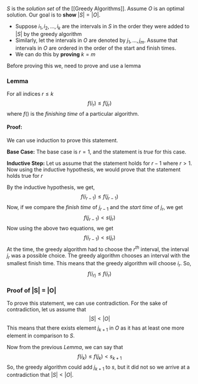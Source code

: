 
$S$ is the *solution set* of the [[Greedy Algorithms]]. 
Assume $O$ is an optimal solution. Our goal is to **show** $|S| = |O|$. 
- Suppose $i_{1}, i_{2}, ..., i_{k}$ are the intervals in $S$ in the order they were added to $|S|$ by the greedy algorithm
- Similarly, let the intervals in $O$ are denoted by $j_{1}, ..., j_{m}$. Assume that intervals in $O$ are ordered in the order of the start and finish times. 
- We can do this by **proving** $k=m$

Before proving this we, need to prove and use a lemma 
### Lemma 
For all indices $r \leq k$
$$f(i_{r}) \leq f(j_{r})$$
where $f()$ is the *finishing time* of a particular algorithm. 

#### Proof:
We can use induction to prove this statement. 

**Base Case:**
The base case is $r=1$, and the statement is *true* for this case. 

**Inductive Step:**
Let us assume that the statement holds for $r-1$ where $r > 1$. 
Now using the inductive hypothesis, we would prove that the statement holds true for $r$

By the inductive hypothesis, we get, 
$$f(i_{r-1}) \leq f(j_{r-1})$$
Now, if we compare the *finish time* of $j_{r-1}$ and the *start time* of $j_r$, we get 
$$f(j_{r-1}) < s(j_{r})$$
Now using the above two equations, we get 
$$f(i_{r-1}) < s(j_{r})$$
At the time, the greedy algorithm had to choose the $r^{th}$ interval, the interval $j_r$ was a possible choice. The greedy algorithm chooses an interval with the smallest finish time. 
This means that the greedy algorithm will choose $i_r$.
So, 
$$f(i_{r)}\leq f(i_{r})$$

### Proof of |S| = |O|
To prove this statement, we can use contradiction. For the sake of contradiction, let us assume that 
$$|S| < |O|$$
This means that there exists element $j_{k+1}$ in $O$ as it has at least one more element in comparison to $S$. 

Now from the previous *Lemma*, we can say that 
$$f(i_{k}) \leq f(j_{k}) < s_{k+1}$$
So, the greedy algorithm could add $j_{k+1}$ to $s$, but it did not so we arrive at a contradiction that $|S|< |O|$. 


$$$$